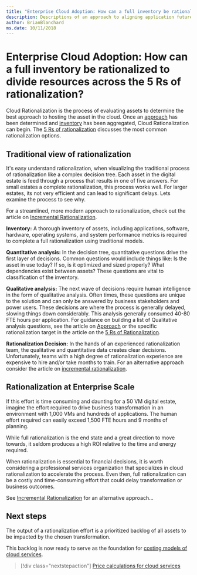 ```yaml
---
title: "Enterprise Cloud Adoption: How can a full inventory be rationalized to divide resources across the 5 Rs of rationalization?"
description: Descriptions of an approach to aligning application future state
author: BrianBlanchard
ms.date: 10/11/2018
---
```


# Enterprise Cloud Adoption: How can a full inventory be rationalized to divide resources across the 5 Rs of rationalization?

Cloud Rationalization is the process of evaluating assets to determine the best approach to hosting the asset in the cloud.
Once an [approach](approach.md) has been determined and [inventory](inventory.md) has been aggregated, Cloud Rationalization can begin. The [5 Rs of rationalization](5-rs-of-rationalization.md) discusses the most common rationalization options.

## Traditional view of rationalization 

It's easy understand rationalization, when visualizing the traditional process of rationalization like a complex decision tree. Each asset in the digital estate is feed through a process that results in one of five answers. For small estates a complete rationalization, this process works well. For larger estates, its not very efficient and can lead to significant delays. Lets examine the process to see why.

For a streamlined, more modern approach to rationalization, check out the article on [Incremental Rationalization](rationalize-incremental.md).

**Inventory:** A thorough inventory of assets, including applications, software, hardware, operating systems, and system performance metrics is required to complete a full rationalization using traditional models.

**Quantitative analysis:** In the decision tree, quantitative questions drive the first layer of decisions. Common questions would include things like: Is the asset in use today? If so, is it optimized and sized properly? What dependencies exist between assets? These questions are vital to classification of the inventory.

**Qualitative analysis:** The next wave of decisions require human intelligence in the form of qualitative analysis. Often times, these questions are unique to the solution and can only be answered by business stakeholders and power users. These decisions are where the process is generally delayed, slowing things down considerably. This analysis generally consumed 40-80 FTE hours per application. For guidance on building a list of Qualitative analysis questions, see the article on [Approach](approach.md) or the specific rationalization target in the article on the [5 Rs of Rationalization](5-rs-of-rationalization.md).

**Rationalization Decision:** In the hands of an experienced rationalization team, the qualitative and quantitative data creates clear decisions. Unfortunately, teams with a high degree of rationalization experience are expensive to hire and/or take months to train. For an alternative approach consider the article on [incremental rationalization](rationalize-incremental.md).

## Rationalization at Enterprise Scale

If this effort is time consuming and daunting for a 50 VM digital estate, imagine the effort required to drive business transformation in an environment with 1,000 VMs and hundreds of applications. The human effort required can easily exceed 1,500 FTE hours and 9 months of planning.

While full rationalization is the end state and a great direction to move towards, it seldom produces a high ROI relative to the time and energy required.

When rationalization is essential to financial decisions, it is worth considering a professional services organization that specializes in cloud rationalization to accelerate the process. Even then, full rationalization can be a costly and time-consuming effort that could delay transformation or business outcomes.

See [Incremental Rationalization](rationalize-incremental.md) for an alternative approach…

## Next steps

The output of a rationalization effort is a prioritized backlog of all assets to be impacted by the chosen transformation.

This backlog is now ready to serve as the foundation for [costing models of cloud services](calculate.md).

> [!div class="nextstepaction"]
> [Price calculations for cloud services](calculate.md)